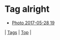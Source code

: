<!--
title: Tag alright
date: 2020-06-28T15:26:58.914Z
tags:
-->
# Tag alright

 * [Photo 2017-05-28 19](161173898944.md)

| [Tags](tags.md) | [Top](index.md) |
